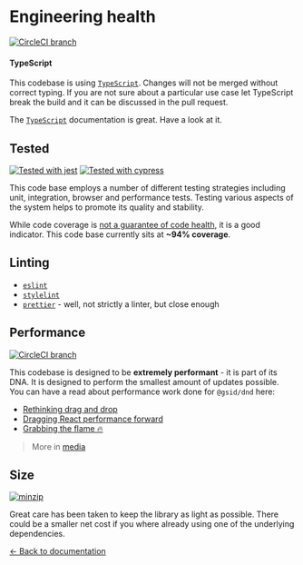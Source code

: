 # Engineering health

[![CircleCI branch](https://img.shields.io/circleci/build/github/websiddu/dnd/main.svg)](https://circleci.com/gh/websiddu/dnd/tree/main)

#### TypeScript

This codebase is using [`TypeScript`](https://www.typescriptlang.org/). Changes will not be merged without correct typing. If you are not sure about a particular use case let TypeScript break the build and it can be discussed in the pull request.

The [`TypeScript`](https://www.typescriptlang.org/docs/handbook/intro.html) documentation is great. Have a look at it.

## Tested

[![Tested with jest](https://img.shields.io/badge/tested_with-jest-99424f.svg)](https://www.npmjs.com/package/@gsid/dnd) [![Tested with cypress](https://img.shields.io/badge/tested%20with-cypress-brightgreen.svg?style=flat)](https://www.cypress.io/)

This code base employs a number of different testing strategies including unit, integration, browser and performance tests. Testing various aspects of the system helps to promote its quality and stability.

While code coverage is [not a guarantee of code health](https://stackoverflow.com/a/90021/1374236), it is a good indicator. This code base currently sits at **~94% coverage**.

## Linting

- [`eslint`](https://eslint.org/)
- [`stylelint`](https://github.com/stylelint/stylelint)
- [`prettier`](https://github.com/prettier/prettier) - well, not strictly a linter, but close enough

## Performance

[![CircleCI branch](https://img.shields.io/badge/speed-blazing%20%F0%9F%94%A5-brightgreen.svg?style=flat)](https://circleci.com/gh/websiddu/dnd/tree/main)

This codebase is designed to be **extremely performant** - it is part of its DNA. It is designed to perform the smallest amount of updates possible. You can have a read about performance work done for `@gsid/dnd` here:

- [Rethinking drag and drop](https://medium.com/@alexandereardon/rethinking-drag-and-drop-d9f5770b4e6b)
- [Dragging React performance forward](https://medium.com/@alexandereardon/dragging-react-performance-forward-688b30d40a33)
- [Grabbing the flame 🔥](https://medium.com/@alexandereardon/grabbing-the-flame-290c794fe852)

> More in [media](/docs/support/media.md)

## Size

[![minzip](https://img.shields.io/bundlephobia/minzip/@gsid/dnd.svg)](https://www.npmjs.com/package/@gsid/dnd)

Great care has been taken to keep the library as light as possible. There could be a smaller net cost if you where already using one of the underlying dependencies.

[← Back to documentation](/README.md#documentation-)
